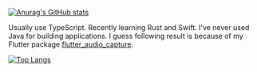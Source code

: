 [![Anurag's GitHub stats](https://github-readme-stats.vercel.app/api?username=ysak-y&count_private=true)](https://github.com/anuraghazra/github-readme-stats)


Usually use TypeScript. Recently learning Rust and Swift.
I've never used Java for building applications. 
I guess following result is because of my Flutter package [flutter_audio_capture](https://github.com/ysak-y/flutter_audio_capture).

[![Top Langs](https://github-readme-stats.vercel.app/api/top-langs/?username=ysak-y)](https://github.com/anuraghazra/github-readme-stats)
